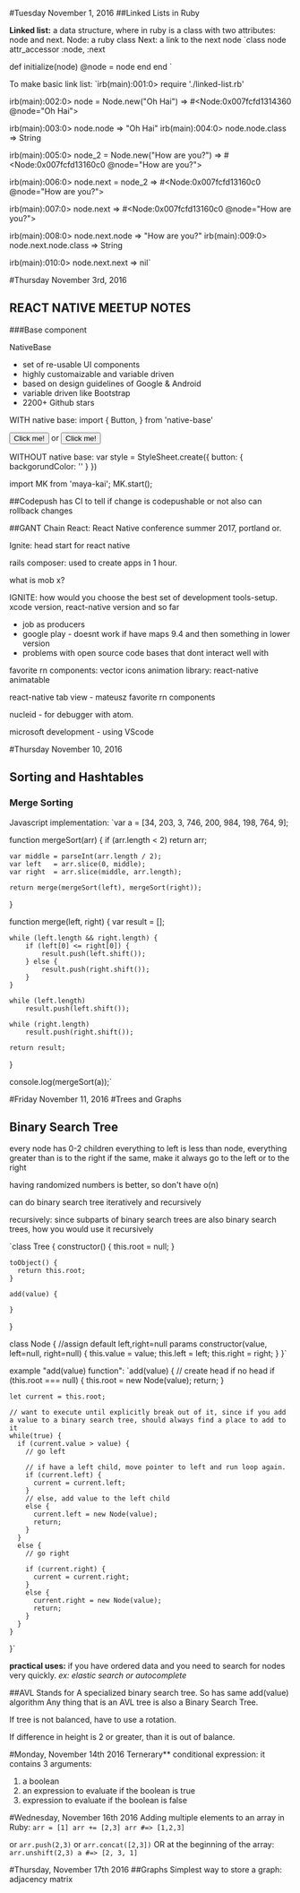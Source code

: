 #Tuesday November 1, 2016
##Linked Lists in Ruby

**Linked list:** a data structure, where in ruby is a class with two attributes: node and next.
Node: a ruby class
Next: a link to the next node
`class node
  attr_accessor :node, :next

  def initialize(node)
    @node = node
  end
end
`

To make basic link list:
`irb(main):001:0> require './linked-list.rb'

irb(main):002:0> node = Node.new("Oh Hai")
=> #<Node:0x007fcfd1314360 @node="Oh Hai">

irb(main):003:0> node.node
=> "Oh Hai"
irb(main):004:0> node.node.class
=> String

irb(main):005:0> node_2 = Node.new("How are you?")
=> #<Node:0x007fcfd13160c0 @node="How are you?">

irb(main):006:0> node.next = node_2
=> #<Node:0x007fcfd13160c0 @node="How are you?">

irb(main):007:0> node.next
=> #<Node:0x007fcfd13160c0 @node="How are you?">

irb(main):008:0> node.next.node
=> "How are you?"
irb(main):009:0> node.next.node.class
=> String

irb(main):010:0> node.next.next
=> nil`

#Thursday November 3rd, 2016
## REACT NATIVE MEETUP NOTES

###Base component


NativeBase
- set of re-usable UI components
- highly customaizable and variable driven
- based on design guidelines of Google & Android
- variable driven like Bootstrap
- 2200+ Github stars

WITH native base:
import {
  Button,
} from 'native-base'

<Button primary>
  Click me!
</Button>
or
<Button success>
  Click me!
</Button>

WITHOUT native base:
var style = StyleSheet.create({
  button: {
    backgorundColor: ''
  }
  })

import MK from 'maya-kai';
MK.start();

##Codepush
has CI to tell if change is codepushable or not
also can rollback changes


##GANT
Chain React: React Native conference summer 2017, portland or.

Ignite: head start for react native

rails composer: used to create apps in 1 hour.

what is mob x?


IGNITE: how would you choose the best set of development tools-setup. xcode version, react-native version and so far
- job as producers
- google play - doesnt work if have maps 9.4 and then something in lower version
- problems with open source code bases that dont interact well with

favorite rn components:
vector icons
animation library: react-native animatable

react-native tab view - mateusz favorite rn components

nucleid - for debugger with atom.

microsoft development - using VScode


#Thursday November 10, 2016
## Sorting and Hashtables

### Merge Sorting
Javascript implementation:
`var a = [34, 203, 3, 746, 200, 984, 198, 764, 9];

function mergeSort(arr)
{
    if (arr.length < 2)
        return arr;

    var middle = parseInt(arr.length / 2);
    var left   = arr.slice(0, middle);
    var right  = arr.slice(middle, arr.length);

    return merge(mergeSort(left), mergeSort(right));
}

function merge(left, right)
{
    var result = [];

    while (left.length && right.length) {
        if (left[0] <= right[0]) {
            result.push(left.shift());
        } else {
            result.push(right.shift());
        }
    }

    while (left.length)
        result.push(left.shift());

    while (right.length)
        result.push(right.shift());

    return result;
}

console.log(mergeSort(a));`

#Friday November 11, 2016
#Trees and Graphs

## Binary Search Tree
every node has 0-2 children
everything to left is less than node, everything greater than is to the right
if the same, make it always go to the left or to the right

having randomized numbers is better, so don't have o(n)

can do binary search tree iteratively and recursively

recursively: since subparts of binary search trees are also binary search trees, how you would use it recursively


`class Tree {
    constructor() {
      this.root = null;
    }

    toObject() {
      return this.root;
    }

    add(value) {

    }
  }

  class Node {
      //assign default left,right=null params
      constructor(value, left=null, right=null) {
          this.value = value;
          this.left = left;
          this.right = right;
      }
  }`

example "add(value) function":
`add(value) {
    // create head if no head
    if (this.root === null) {
      this.root = new Node(value);
      return;
    }

    let current = this.root;

    // want to execute until explicitly break out of it, since if you add a value to a binary search tree, should always find a place to add to it
    while(true) {
      if (current.value > value) {
        // go left

        // if have a left child, move pointer to left and run loop again.
        if (current.left) {
          current = current.left;
        }
        // else, add value to the left child
        else {
          current.left = new Node(value);
          return;
        }
      }
      else {
        // go right

        if (current.right) {
          current = current.right;
        }
        else {
          current.right = new Node(value);
          return;
        }
      }
    }
  }`

  **practical uses:** if you have ordered data and you need to search for nodes very quickly.
  *ex: elastic search or autocomplete*

##AVL
  Stands for
  A specialized binary search tree.
  So has same add(value) algorithm
  Any thing that is an AVL tree is also a Binary Search Tree.

  If tree is not balanced, have to use a rotation.

  If difference in height is 2 or greater, than it is out of balance.


#Monday, November 14th 2016
Ternerary** conditional expression: it contains 3 arguments:
1. a boolean
2. an expression to evaluate if the boolean is true
3. expression to evaluate if the boolean is false

#Wednesday, November 16th 2016
Adding multiple elements to an array in Ruby:
`arr = [1]
arr += [2,3]
arr #=> [1,2,3]`

or
`arr.push(2,3)`
or
`arr.concat([2,3])`
OR at the beginning of the array:
`arr.unshift(2,3)
a #=> [2, 3, 1]`

#Thursday, November 17th 2016
##Graphs
Simplest way to store a graph: adjacency matrix
